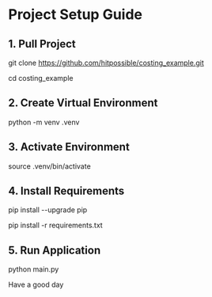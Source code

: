 # Project Setup Guide

## 1. Pull Project
git clone https://github.com/hitpossible/costing_example.git

cd costing_example

## 2. Create Virtual Environment
python -m venv .venv

## 3. Activate Environment
source .venv/bin/activate

## 4. Install Requirements
pip install --upgrade pip

pip install -r requirements.txt

## 5. Run Application
python main.py


Have a good day
